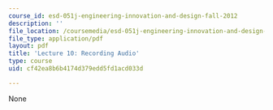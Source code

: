 ```yaml
---
course_id: esd-051j-engineering-innovation-and-design-fall-2012
description: ''
file_location: /coursemedia/esd-051j-engineering-innovation-and-design-fall-2012/cf42ea8b6b4174d379edd5fd1acd033d_MITESD_051JF12_Lec10RecAu.pdf
file_type: application/pdf
layout: pdf
title: 'Lecture 10: Recording Audio'
type: course
uid: cf42ea8b6b4174d379edd5fd1acd033d

---
```

None